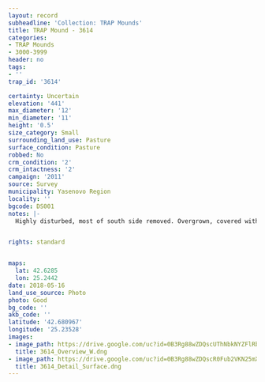 ```yaml
---
layout: record
subheadline: 'Collection: TRAP Mounds'
title: TRAP Mound - 3614
categories:
- TRAP Mounds
- 3000-3999
header: no
tags:
- ''
trap_id: '3614'

certainty: Uncertain
elevation: '441'
max_diameter: '12'
min_diameter: '11'
height: '0.5'
size_category: Small
surrounding_land_use: Pasture
surface_condition: Pasture
robbed: No
crm_condition: '2'
crm_intactness: '2'
campaign: '2011'
source: Survey
municipality: Yasenovo Region
locality: ''
bgcode: DS001
notes: |-
  Highly disturbed, most of south side removed. Overgrown, covered with field stone, no obvious robbers trenches.


rights: standard


maps:
  lat: 42.6285
  lon: 25.2442
date: 2018-05-16
land_use_source: Photo
photo: Good
bg_code: ''
akb_code: ''
latitude: '42.680967'
longitude: '25.23528'
images:
- image_path: https://drive.google.com/uc?id=0B3Rg88wZDQscUThNbkNYZFlRb0E
  title: 3614_Overview_W.dng
- image_path: https://drive.google.com/uc?id=0B3Rg88wZDQscR0Fub2VKN25mX2M
  title: 3614_Detail_Surface.dng
---
```

